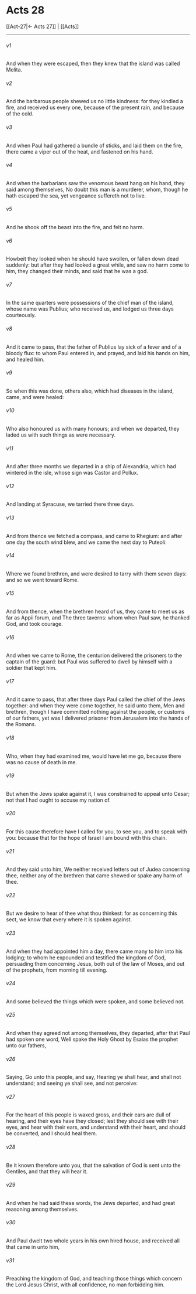 # Acts 28

[[Act-27|← Acts 27]] | [[Acts]]
***

###### v1
And when they were escaped, then they knew that the island was called Melita.
###### v2
And the barbarous people shewed us no little kindness: for they kindled a fire, and received us every one, because of the present rain, and because of the cold.
###### v3
And when Paul had gathered a bundle of sticks, and laid them on the fire, there came a viper out of the heat, and fastened on his hand.
###### v4
And when the barbarians saw the venomous beast hang on his hand, they said among themselves, No doubt this man is a murderer, whom, though he hath escaped the sea, yet vengeance suffereth not to live.
###### v5
And he shook off the beast into the fire, and felt no harm.
###### v6
Howbeit they looked when he should have swollen, or fallen down dead suddenly: but after they had looked a great while, and saw no harm come to him, they changed their minds, and said that he was a god.
###### v7
In the same quarters were possessions of the chief man of the island, whose name was Publius; who received us, and lodged us three days courteously.
###### v8
And it came to pass, that the father of Publius lay sick of a fever and of a bloody flux: to whom Paul entered in, and prayed, and laid his hands on him, and healed him.
###### v9
So when this was done, others also, which had diseases in the island, came, and were healed:
###### v10
Who also honoured us with many honours; and when we departed, they laded us with such things as were necessary.
###### v11
And after three months we departed in a ship of Alexandria, which had wintered in the isle, whose sign was Castor and Pollux.
###### v12
And landing at Syracuse, we tarried there three days.
###### v13
And from thence we fetched a compass, and came to Rhegium: and after one day the south wind blew, and we came the next day to Puteoli:
###### v14
Where we found brethren, and were desired to tarry with them seven days: and so we went toward Rome.
###### v15
And from thence, when the brethren heard of us, they came to meet us as far as Appii forum, and The three taverns: whom when Paul saw, he thanked God, and took courage.
###### v16
And when we came to Rome, the centurion delivered the prisoners to the captain of the guard: but Paul was suffered to dwell by himself with a soldier that kept him.
###### v17
And it came to pass, that after three days Paul called the chief of the Jews together: and when they were come together, he said unto them, Men and brethren, though I have committed nothing against the people, or customs of our fathers, yet was I delivered prisoner from Jerusalem into the hands of the Romans.
###### v18
Who, when they had examined me, would have let me go, because there was no cause of death in me.
###### v19
But when the Jews spake against it, I was constrained to appeal unto Cesar; not that I had ought to accuse my nation of.
###### v20
For this cause therefore have I called for you, to see you, and to speak with you: because that for the hope of Israel I am bound with this chain.
###### v21
And they said unto him, We neither received letters out of Judea concerning thee, neither any of the brethren that came shewed or spake any harm of thee.
###### v22
But we desire to hear of thee what thou thinkest: for as concerning this sect, we know that every where it is spoken against.
###### v23
And when they had appointed him a day, there came many to him into his lodging; to whom he expounded and testified the kingdom of God, persuading them concerning Jesus, both out of the law of Moses, and out of the prophets, from morning till evening.
###### v24
And some believed the things which were spoken, and some believed not.
###### v25
And when they agreed not among themselves, they departed, after that Paul had spoken one word, Well spake the Holy Ghost by Esaias the prophet unto our fathers,
###### v26
Saying, Go unto this people, and say, Hearing ye shall hear, and shall not understand; and seeing ye shall see, and not perceive:
###### v27
For the heart of this people is waxed gross, and their ears are dull of hearing, and their eyes have they closed; lest they should see with their eyes, and hear with their ears, and understand with their heart, and should be converted, and I should heal them.
###### v28
Be it known therefore unto you, that the salvation of God is sent unto the Gentiles, and that they will hear it.
###### v29
And when he had said these words, the Jews departed, and had great reasoning among themselves.
###### v30
And Paul dwelt two whole years in his own hired house, and received all that came in unto him,
###### v31
Preaching the kingdom of God, and teaching those things which concern the Lord Jesus Christ, with all confidence, no man forbidding him.  
